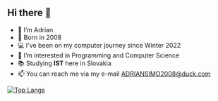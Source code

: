## Hi there 👋
- 👋 I’m Adrian
- 👶 Born in 2008
- 💻 I've been on my computer journey since Winter 2022
- 👀 I’m interested in Programming and Computer Science
- 📚 Studying **IST** here in Slovakia
- 📫 You can reach me via my e-mail <ADRIANSIMO2008@duck.com>

[![Top Langs](https://github-readme-stats.vercel.app/api/top-langs/?username=adriansimo2008&layout=donut-vertical&theme=github_dark)](https://github.com/ADRIANSIMO2008/github-readme-stats) <br>